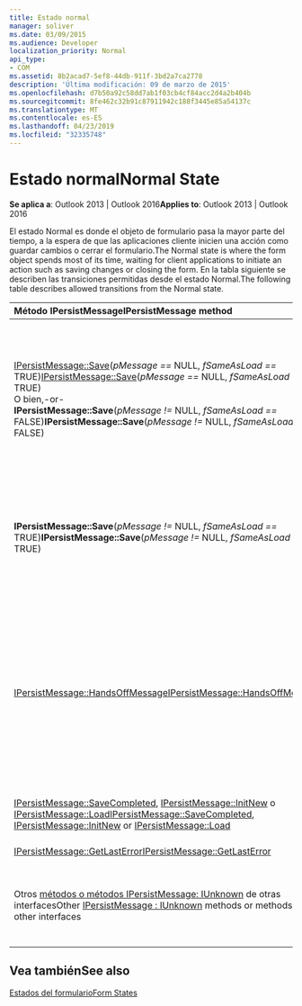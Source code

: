 ```yaml
---
title: Estado normal
manager: soliver
ms.date: 03/09/2015
ms.audience: Developer
localization_priority: Normal
api_type:
- COM
ms.assetid: 8b2acad7-5ef8-44db-911f-3bd2a7ca2778
description: 'Última modificación: 09 de marzo de 2015'
ms.openlocfilehash: d7b50a92c58dd7ab1f03cb4cf84acc2d4a2b404b
ms.sourcegitcommit: 8fe462c32b91c87911942c188f3445e85a54137c
ms.translationtype: MT
ms.contentlocale: es-ES
ms.lasthandoff: 04/23/2019
ms.locfileid: "32335748"
---
```

# <a name="normal-state"></a><span data-ttu-id="81443-103">Estado normal</span><span class="sxs-lookup"><span data-stu-id="81443-103">Normal State</span></span>

  
  
<span data-ttu-id="81443-104">**Se aplica a**: Outlook 2013 | Outlook 2016</span><span class="sxs-lookup"><span data-stu-id="81443-104">**Applies to**: Outlook 2013 | Outlook 2016</span></span> 
  
<span data-ttu-id="81443-105">El estado Normal es donde el objeto de formulario pasa la mayor parte del tiempo, a la espera de que las aplicaciones cliente inicien una acción como guardar cambios o cerrar el formulario.</span><span class="sxs-lookup"><span data-stu-id="81443-105">The Normal state is where the form object spends most of its time, waiting for client applications to initiate an action such as saving changes or closing the form.</span></span> <span data-ttu-id="81443-106">En la tabla siguiente se describen las transiciones permitidas desde el estado Normal.</span><span class="sxs-lookup"><span data-stu-id="81443-106">The following table describes allowed transitions from the Normal state.</span></span>
  
|<span data-ttu-id="81443-107">**Método IPersistMessage**</span><span class="sxs-lookup"><span data-stu-id="81443-107">**IPersistMessage method**</span></span>|<span data-ttu-id="81443-108">**Action**</span><span class="sxs-lookup"><span data-stu-id="81443-108">**Action**</span></span>|<span data-ttu-id="81443-109">**Nuevo estado**</span><span class="sxs-lookup"><span data-stu-id="81443-109">**New state**</span></span>|
|:-----|:-----|:-----|
|<span data-ttu-id="81443-110">[IPersistMessage::Save](ipersistmessage-save.md)(_pMessage ==_ NULL,  _fSameAsLoad ==_ TRUE)</span><span class="sxs-lookup"><span data-stu-id="81443-110">[IPersistMessage::Save](ipersistmessage-save.md)(_pMessage ==_ NULL,  _fSameAsLoad ==_ TRUE)</span></span>  <br/> <span data-ttu-id="81443-111">O bien,</span><span class="sxs-lookup"><span data-stu-id="81443-111">-or-</span></span>  <br/> <span data-ttu-id="81443-112">**IPersistMessage::Save**(_pMessage !=_ NULL,  _fSameAsLoad ==_ FALSE)</span><span class="sxs-lookup"><span data-stu-id="81443-112">**IPersistMessage::Save**(_pMessage !=_ NULL,  _fSameAsLoad ==_ FALSE)</span></span>  <br/> |<span data-ttu-id="81443-113">Guarde de forma recursiva los objetos OLE incrustados que se hayan modificado.</span><span class="sxs-lookup"><span data-stu-id="81443-113">Recursively save any embedded OLE objects that have been modified.</span></span> <span data-ttu-id="81443-114">Vuelva a guardar los datos del mensaje en el objeto de mensaje.</span><span class="sxs-lookup"><span data-stu-id="81443-114">Save message data back to the message object.</span></span> <span data-ttu-id="81443-115">Almacene la _marca fSameAsLoad para_ su uso posterior en el [estado NoScribble.](noscribble-state.md)</span><span class="sxs-lookup"><span data-stu-id="81443-115">Store the  _fSameAsLoad_ flag for later use in the [NoScribble](noscribble-state.md) state.</span></span>  <br/> |<span data-ttu-id="81443-116">NoScribble</span><span class="sxs-lookup"><span data-stu-id="81443-116">NoScribble</span></span>  <br/> |
|<span data-ttu-id="81443-117">**IPersistMessage::Save**(_pMessage !=_ NULL,  _fSameAsLoad ==_ TRUE)</span><span class="sxs-lookup"><span data-stu-id="81443-117">**IPersistMessage::Save**(_pMessage !=_ NULL,  _fSameAsLoad ==_ TRUE)</span></span>  <br/> |<span data-ttu-id="81443-118">Esto es lo mismo que en el caso anterior, excepto que esta llamada **Guardar** se usa en situaciones de poca memoria y no debe fallar por falta de memoria.</span><span class="sxs-lookup"><span data-stu-id="81443-118">This is the same as the previous case, except that this **Save** call is used in low-memory situations and must not fail for lack of memory.</span></span>  <br/> |<span data-ttu-id="81443-119">NoScribble</span><span class="sxs-lookup"><span data-stu-id="81443-119">NoScribble</span></span>  <br/> |
|[<span data-ttu-id="81443-120">IPersistMessage::HandsOffMessage</span><span class="sxs-lookup"><span data-stu-id="81443-120">IPersistMessage::HandsOffMessage</span></span>](ipersistmessage-handsoffmessage.md) <br/> |<span data-ttu-id="81443-121">Invoca de forma recursiva el **método HandsOffMessage** en mensajes incrustados o el método OLE [IPersistStorage::HandsOffStorage](https://msdn.microsoft.com/library/1e5ef26f-d8e7-4fa6-bfc4-19dace35314d%28Office.15%29.aspx) en objetos OLE incrustados.</span><span class="sxs-lookup"><span data-stu-id="81443-121">Recursively invoke the **HandsOffMessage** method on embedded messages or the OLE [IPersistStorage::HandsOffStorage](https://msdn.microsoft.com/library/1e5ef26f-d8e7-4fa6-bfc4-19dace35314d%28Office.15%29.aspx) method on embedded OLE objects.</span></span> <span data-ttu-id="81443-122">Libere el objeto message y los mensajes u objetos incrustados.</span><span class="sxs-lookup"><span data-stu-id="81443-122">Release the message object and any embedded messages or objects.</span></span>  <br/> |[<span data-ttu-id="81443-123">HandsOffFromNormal</span><span class="sxs-lookup"><span data-stu-id="81443-123">HandsOffFromNormal</span></span>](handsofffromnormal-state.md) <br/> |
|<span data-ttu-id="81443-124">[IPersistMessage::SaveCompleted](ipersistmessage-savecompleted.md), [IPersistMessage::InitNew](ipersistmessage-initnew.md) o [IPersistMessage::Load](ipersistmessage-load.md)</span><span class="sxs-lookup"><span data-stu-id="81443-124">[IPersistMessage::SaveCompleted](ipersistmessage-savecompleted.md), [IPersistMessage::InitNew](ipersistmessage-initnew.md) or [IPersistMessage::Load](ipersistmessage-load.md)</span></span> <br/> |<span data-ttu-id="81443-125">Establece el último error en y devuelve E_UNEXPECTED.</span><span class="sxs-lookup"><span data-stu-id="81443-125">Set the last error to and return E_UNEXPECTED.</span></span>  <br/> |<span data-ttu-id="81443-126">Normal</span><span class="sxs-lookup"><span data-stu-id="81443-126">Normal</span></span>  <br/> |
|[<span data-ttu-id="81443-127">IPersistMessage::GetLastError</span><span class="sxs-lookup"><span data-stu-id="81443-127">IPersistMessage::GetLastError</span></span>](ipersistmessage-getlasterror.md) <br/> |<span data-ttu-id="81443-128">Devuelve el último error.</span><span class="sxs-lookup"><span data-stu-id="81443-128">Return the last error.</span></span>  <br/> |<span data-ttu-id="81443-129">Normal</span><span class="sxs-lookup"><span data-stu-id="81443-129">Normal</span></span>  <br/> |
|<span data-ttu-id="81443-130">Otros [métodos o métodos IPersistMessage: IUnknown](ipersistmessageiunknown.md) de otras interfaces</span><span class="sxs-lookup"><span data-stu-id="81443-130">Other [IPersistMessage : IUnknown](ipersistmessageiunknown.md) methods or methods from other interfaces</span></span>  <br/> |<span data-ttu-id="81443-131">Implemente como se describe en la documentación de la [interfaz IPersistMessage : IUnknown.](ipersistmessageiunknown.md)</span><span class="sxs-lookup"><span data-stu-id="81443-131">Implement as described in the documentation for the [IPersistMessage : IUnknown](ipersistmessageiunknown.md) interface.</span></span>  <br/> |<span data-ttu-id="81443-132">Normal</span><span class="sxs-lookup"><span data-stu-id="81443-132">Normal</span></span>  <br/> |
   
## <a name="see-also"></a><span data-ttu-id="81443-133">Vea también</span><span class="sxs-lookup"><span data-stu-id="81443-133">See also</span></span>



[<span data-ttu-id="81443-134">Estados del formulario</span><span class="sxs-lookup"><span data-stu-id="81443-134">Form States</span></span>](form-states.md)

